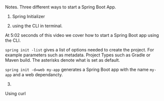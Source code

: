
Notes.
Three different ways to start a Spring Boot App.

1. Spring Initializer

2. using the CLI in terminal.

At 5:02 seconds of this video we cover how to start a Spring Boot app using the CLI.

`spring init -list` gives a list of options needed to create the project.
For example parameters such as metadata. Project Types such as Gradle or Maven build. The asterisks denote what is set as default.

`spring init -d=web my-app` generates a Spring Boot app with the name `my-app` and a web dependancty.

3. 

Using curl
